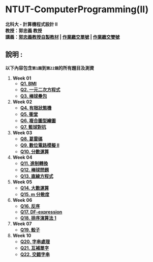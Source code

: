 # NTUT-ComputerProgramming(II)

**北科大 - 計算機程式設計 II**  
**教授：郭忠義 教授**  
**講義：[郭忠義教授自製教材](https://sites.google.com/mail.ntut.edu.tw/jong-yih-kuo/programming-design-ii) | [作業繳交單號](https://140.124.181.25/upload/Login) | [作業繳交雙號](https://140.124.181.26/upload/Login)**

## 說明 :

**以下內容包含`第1題`到`第22題`的所有題目及測資**

1. **Week 01**
   - **[Q1. BMI](./HomeWork/001/q001.md)**
   - **[Q2. 一元二次方程式](./HomeWork/002/q002.md)**
   - **[Q3. 棒球壘包](./HomeWork/003/q003.md)**
2. **Week 02**
   - **[Q4. 有限狀態機](./HomeWork/004/q004.md)**
   - **[Q5. 衝堂](./HomeWork/005/q005.md)**
   - **[Q6. 複合圖型繪圖](./HomeWork/006/q006.md)**
   - **[Q7. 籃球對抗](./HomeWork/007/q007.md)**
3. **Week 03**
   - **[Q8. 葛雷碼](./HomeWork/008/q008.md)**
   - **[Q9. 數位電路模擬 II](./HomeWork/009/q009.md)**
   - **[Q10. 分數運算](./HomeWork/010/q010.md)**
4. **Week 04**
   - **[Q11. 進制轉換](./HomeWork/011/q011.md)**
   - **[Q12. 棒球問題](./HomeWork/012/q012.md)**
   - **[Q13. 直線方程式](./HomeWork/013/q013.md)**
5. **Week 05**
   - **[Q14. 大數運算](./HomeWork/014/q014.md)**
   - **[Q15. m 分散度](./HomeWork/015/q015.md)**
6. **Week 06**
   - **[Q16. 反序](./HomeWork/016/q016.md)**
   - **[Q17. DF-expression](./HomeWork/017/q017.md)**
   - **[Q18. 排序演算法 1](./HomeWork/018/q018.md)**
7. **Week 07**
   - **[Q19. 骰子](./HomeWork/019/q019.md)**
8. **Week 10**
   - **[Q20. 字串處理](./HomeWork/020/q020.md)**
   - **[Q21. 互補單字](./HomeWork/021/q021.md)**
   - **[Q22. 交錯字串](./HomeWork/022/q022.md)**

#
